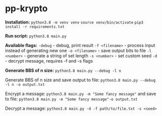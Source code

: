 
# pp-krypto

  
**Installation:**
`python3.8 -m venv venv`
`source venv/bin/activate`
`pip3 install -r requirements.txt`

  

**Run script:**
`python3.8 main.py`

**Available flags:**
`-debug` - debug, print result
`-f <filename>` - process input instead of generating new one
`-o <filename>` - save output bits to file
`-l <number>` - generate a string of set length
`-s <number>` - set custom seed
`-d` - decrypt message, requires -f and -s flags

**Generate BBS of n size:**
`python3.8 main.py --debug -l n`

Generate BBS of n size and save output to file:
`python3.8 main.py --debug -l n -o output.txt`

Encrypt a message:
`python3.8 main.py -m "Some fancy message"`
and save to file:
`python3.8 main.py -m "Some fancy message"-o output.txt`

  

Decrypt a message:
`python3.8 main.py -d -f path/to/file.txt -s <seed>`